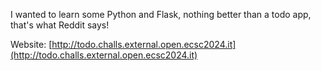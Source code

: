 I wanted to learn some Python and Flask, nothing better than a todo app, that's what Reddit says!

Website: [http://todo.challs.external.open.ecsc2024.it](http://todo.challs.external.open.ecsc2024.it)
